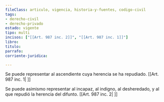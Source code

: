 ```yaml
---
fileClass: articulo, vigencia, historia-y-fuentes, codigo-civil
tags:
- derecho-civil
- derecho-privado
estado: vigente
tipo: multi
incisos: ["[[Art. 987 inc. 2]]", "[[Art. 987 inc. 1]]"]
libro:
titulo:
parrafo:
corriente-juridica:

---
```

Se puede representar al ascendiente cuya herencia se ha repudiado. [[Art. 987 inc. 1| ]]

Se puede asimismo representar al incapaz, al indigno, al desheredado, y al que repudió la herencia del difunto. [[Art. 987 inc. 2| ]]